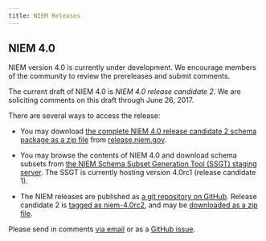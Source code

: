 ```yaml
---
title: NIEM Releases
---
```


## NIEM 4.0

NIEM version 4.0 is currently under development. We encourage members of the
community to review the prereleases and submit comments. 

The current draft of NIEM 4.0 is *NIEM 4.0 release candidate 2*. We are
soliciting comments on this draft through June 26, 2017. 

There are several ways to access the release:

- You may download
  [the complete NIEM 4.0 release candidate 2 schema package as a zip file](https://release.niem.gov/niem/4.0/niem-4.0rc2.rel.zip)
  from [release.niem.gov](https://release.niem.gov/niem/4.0/).

- You may browse the contents of NIEM 4.0 and download schema subsets from
  [the NIEM Schema Subset Generation Tool (SSGT) staging server](http://niemstaging.ittl.gtri.org/niemtools-4.0rc1/ssgt/index.iepd). The
  SSGT is currently hosting version 4.0rc1 (release candidate 1).
  
- The NIEM releases are published as
  [a git repository on GitHub](https://github.com/NIEM/NIEM-Releases/). Release
  candidate 2 is
  [tagged as niem-4.0rc2](https://github.com/NIEM/NIEM-Releases/releases/tag/niem-4.0rc2),
  and may be
  [downloaded as a zip file](https://github.com/NIEM/NIEM-Releases/archive/niem-4.0rc2.zip).
  
Please send in comments
[via email](mailto:niem-comments@lists.gatech.edu?subject=NIEM%204.0rc2%20issue)
or as a [GitHub issue](https://github.com/NIEM/NIEM-Releases/issues).
